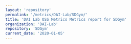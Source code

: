 ```yaml
---
layout: 'repository'
permalink: '/metrics/DAI-Lab/SDGym/'
title: 'DAI Lab OSS Metrics Metrics report for SDGym'
organization: 'DAI-Lab'
repository: 'SDGym'
current_date: '2020-01-05'
---
```

